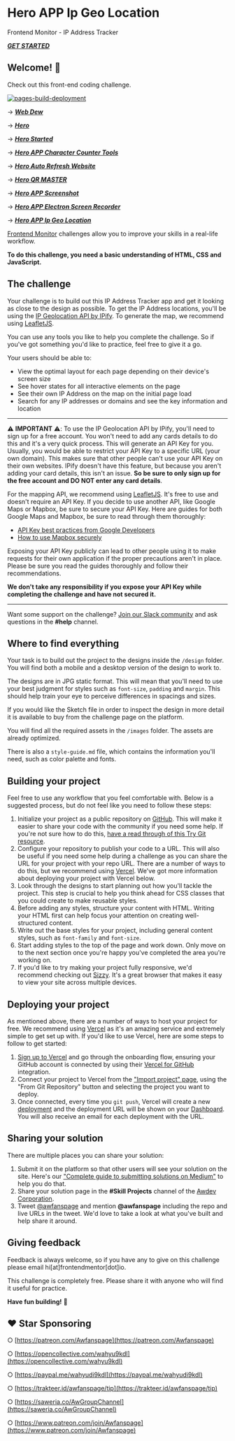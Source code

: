 #  Hero APP Ip Geo Location

Frontend Monitor - IP Address Tracker

***[GET STARTED](https://wahyu9kdl.github.io/hero/ip/)***

## Welcome! 👋

Check out this front-end coding challenge.

[![pages-build-deployment](https://github.com/wahyu9kdl/hero/actions/workflows/pages/pages-build-deployment/badge.svg?branch=main)](https://github.com/wahyu9kdl/hero/actions/workflows/pages/pages-build-deployment)

→ ***[Web Dew](https://wahyu9kdl.github.io)***

→ ***[Hero](https://wahyu9kdl.github.io/hero)***

→ ***[Hero Started](https://wahyu9kdl.github.io/hero/public/index.html)***

→ ***[Hero APP Character Counter Tools](https://wahyu9kdl.github.io/hero/app/counter/character.html)***

→ ***[Hero Auto Refresh Website](https://wahyu9kdl.github.io/hero/app/refresh)***

→ ***[Hero QR MASTER](https://wahyu9kdl.github.io/hero/app/qr/index.html)***

→ ***[Hero APP Screenshot](https://wahyu9kdl.github.io/hero/app/screenshot/index.html)***

→ ***[Hero APP Electron Screen Recorder](https://wahyu9kdl.github.io/hero/app/electron-screen-recorder/index.html)***

→ ***[Hero APP Ip Geo Location](https://wahyu9kdl.github.io/hero/ip/)***



[Frontend Monitor](https://wahyu9kdl.github.io/hero/ip/) challenges allow you to improve your skills in a real-life workflow.

**To do this challenge, you need a basic understanding of HTML, CSS and JavaScript.**

## The challenge

Your challenge is to build out this IP Address Tracker app and get it looking as close to the design as possible. To get the IP Address locations, you'll be using the [IP Geolocation API by IPify](https://geo.ipify.org/). To generate the map, we recommend using [LeafletJS](https://leafletjs.com/).

You can use any tools you like to help you complete the challenge. So if you've got something you'd like to practice, feel free to give it a go.

Your users should be able to:

- View the optimal layout for each page depending on their device's screen size
- See hover states for all interactive elements on the page
- See their own IP Address on the map on the initial page load
- Search for any IP addresses or domains and see the key information and location

---

⚠️ **IMPORTANT** ⚠️: To use the IP Geolocation API by IPify, you'll need to sign up for a free account. You won't need to add any cards details to do this and it's a very quick process. This will generate an API Key for you. Usually, you would be able to restrict your API Key to a specific URL (your own domain). This makes sure that other people can't use your API Key on their own websites. IPify doesn't have this feature, but because you aren't adding your card details, this isn't an issue. **So be sure to only sign up for the free account and DO NOT enter any card details**.

For the mapping API, we recommend using [LeafletJS](https://leafletjs.com/). It's free to use and doesn't require an API Key. If you decide to use another API, like Google Maps or Mapbox, be sure to secure your API Key. Here are guides for both Google Maps and Mapbox, be sure to read through them thoroughly:

- [API Key best practices from Google Developers](https://developers.google.com/maps/api-key-best-practices)
- [How to use Mapbox securely](https://docs.mapbox.com/help/troubleshooting/how-to-use-mapbox-securely/)

Exposing your API Key publicly can lead to other people using it to make requests for their own application if the proper precautions aren't in place. Please be sure you read the guides thoroughly and follow their recommendations.

**We don't take any responsibility if you expose your API Key while completing the challenge and have not secured it.**

---

Want some support on the challenge? [Join our Slack community](https://www.frontendmentor.io/slack) and ask questions in the **#help** channel.

## Where to find everything

Your task is to build out the project to the designs inside the `/design` folder. You will find both a mobile and a desktop version of the design to work to.

The designs are in JPG static format. This will mean that you'll need to use your best judgment for styles such as `font-size`, `padding` and `margin`. This should help train your eye to perceive differences in spacings and sizes.

If you would like the Sketch file in order to inspect the design in more detail it is available to buy from the challenge page on the platform.

You will find all the required assets in the `/images` folder. The assets are already optimized.

There is also a `style-guide.md` file, which contains the information you'll need, such as color palette and fonts.

## Building your project

Feel free to use any workflow that you feel comfortable with. Below is a suggested process, but do not feel like you need to follow these steps:

1. Initialize your project as a public repository on [GitHub](https://github.com/). This will make it easier to share your code with the community if you need some help. If you're not sure how to do this, [have a read through of this Try Git resource](https://wahyu9kdl.github.io/hero/ip).
2. Configure your repository to publish your code to a URL. This will also be useful if you need some help during a challenge as you can share the URL for your project with your repo URL. There are a number of ways to do this, but we recommend using [Vercel](https://bit.ly/fem-vercel). We've got more information about deploying your project with Vercel below.
3. Look through the designs to start planning out how you'll tackle the project. This step is crucial to help you think ahead for CSS classes that you could create to make reusable styles.
4. Before adding any styles, structure your content with HTML. Writing your HTML first can help focus your attention on creating well-structured content.
5. Write out the base styles for your project, including general content styles, such as `font-family` and `font-size`.
6. Start adding styles to the top of the page and work down. Only move on to the next section once you're happy you've completed the area you're working on.
7. If you'd like to try making your project fully responsive, we'd recommend checking out [Sizzy](https://bit.ly/fm-sizzy). It's a great browser that makes it easy to view your site across multiple devices.

## Deploying your project

As mentioned above, there are a number of ways to host your project for free. We recommend using [Vercel](https://bit.ly/fem-vercel) as it's an amazing service and extremely simple to get set up with. If you'd like to use Vercel, here are some steps to follow to get started:

1. [Sign up to Vercel](https://bit.ly/fem-vercel-signup) and go through the onboarding flow, ensuring your GitHub account is connected by using their [Vercel for GitHub](https://vercel.com/docs/v2/git-integrations/vercel-for-github) integration.
2. Connect your project to Vercel from the ["Import project" page](https://vercel.com/import), using the "From Git Repository" button and selecting the project you want to deploy.
3. Once connected, every time you `git push`, Vercel will create a new [deployment](https://vercel.com/docs/v2/platform/deployments) and the deployment URL will be shown on your [Dashboard](https://vercel.com/dashboard). You will also receive an email for each deployment with the URL.

## Sharing your solution

There are multiple places you can share your solution:

1. Submit it on the platform so that other users will see your solution on the site. Here's our ["Complete guide to submitting solutions on Medium"](https://wahyu9kdl.medium.com/) to help you do that.
2. Share your solution page in the **#Skill Projects** channel of the [Awdev Corporation](https://wahyu9kdl.github.io ).
3. Tweet [@awfanspage](https://twitter.com/awfanspage) and mention **@awfanspage** including the repo and live URLs in the tweet. We'd love to take a look at what you've built and help share it around.

## Giving feedback

Feedback is always welcome, so if you have any to give on this challenge please email hi[at]frontendmentor[dot]io.

This challenge is completely free. Please share it with anyone who will find it useful for practice.

**Have fun building!** 🚀


## ♥️ Star Sponsoring 

  ○ [https://patreon.com/Awfanspage](https://patreon.com/Awfanspage)

  ○ [https://opencollective.com/wahyu9kdl](https://opencollective.com/wahyu9kdl)

  ○ [https://paypal.me/wahyudi9kdl](https://paypal.me/wahyudi9kdl)

  ○ [https://trakteer.id/awfanspage/tip](https://trakteer.id/awfanspage/tip)

  ○ [https://saweria.co/AwGroupChannel](https://saweria.co/AwGroupChannel)

  ○ [https://www.patreon.com/join/Awfanspage](https://www.patreon.com/join/Awfanspage)
